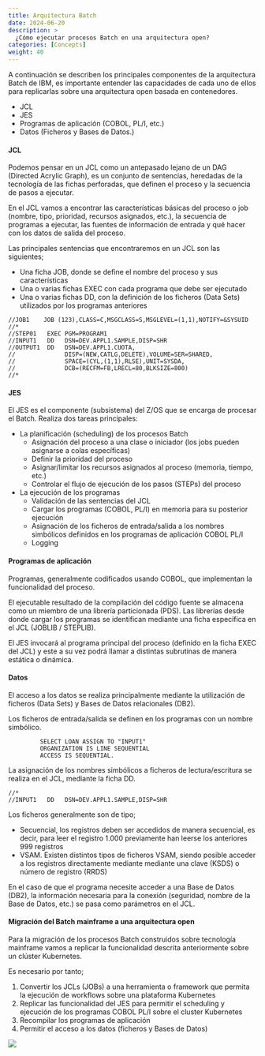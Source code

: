 ```yaml
---
title: Arquitectura Batch
date: 2024-06-20
description: >
  ¿Cómo ejecutar procesos Batch en una arquitectura open?
categories: [Concepts]
weight: 40
---
```


A continuación se describen los principales componentes de la arquitectura Batch de IBM, es importante entender las capacidades de cada uno de ellos para replicarlas sobre una arquitectura open basada en contenedores.

* JCL
* JES
* Programas de aplicación (COBOL, PL/I, etc.)
* Datos (Ficheros y Bases de Datos.)


#### JCL

Podemos pensar en un JCL como un antepasado lejano de un DAG (Directed Acrylic Graph), es un conjunto de sentencias, heredadas de la tecnología de las fichas perforadas, que definen el proceso y la secuencia de pasos a ejecutar.

En el JCL vamos a encontrar las características básicas del proceso o job (nombre, tipo, prioridad, recursos asignados, etc.), la secuencia de programas a ejecutar, las fuentes de información de entrada y qué hacer con los datos de salida del proceso.

Las principales sentencias que encontraremos en un JCL son las siguientes;

* Una ficha JOB, donde se define el nombre del proceso y sus características
* Una o varias fichas EXEC con cada programa que debe ser ejecutado
* Una o varias fichas DD, con la definición de los ficheros (Data Sets) utilizados por los programas anteriores   

```jcl
//JOB1    JOB (123),CLASS=C,MSGCLASS=S,MSGLEVEL=(1,1),NOTIFY=&SYSUID
//*
//STEP01   EXEC PGM=PROGRAM1
//INPUT1   DD   DSN=DEV.APPL1.SAMPLE,DISP=SHR
//OUTPUT1  DD   DSN=DEV.APPL1.CUOTA,
//              DISP=(NEW,CATLG,DELETE),VOLUME=SER=SHARED,
//              SPACE=(CYL,(1,1),RLSE),UNIT=SYSDA,
//              DCB=(RECFM=FB,LRECL=80,BLKSIZE=800)
//*

```


#### JES

El JES es el componente (subsistema) del Z/OS que se encarga de procesar el Batch. Realiza dos tareas principales:

* La planificación (scheduling) de los procesos Batch
  * Asignación del proceso a una clase o iniciador (los jobs pueden asignarse a colas específicas)
  * Definir la prioridad del proceso
  * Asignar/limitar los recursos asignados al proceso (memoria, tiempo, etc.)
  * Controlar el flujo de ejecución de los pasos (STEPs) del proceso 
* La ejecución de los programas 
  * Validación de las sentencias del JCL 
  * Cargar los programas (COBOL, PL/I) en memoria para su posterior ejecución
  * Asignación de los ficheros de entrada/salida a los nombres simbólicos definidos en los programas de aplicación COBOL PL/I
  * Logging

#### Programas de aplicación

Programas, generalmente codificados usando COBOL, que implementan la funcionalidad del proceso.

El ejecutable resultado de la compilación del código fuente se almacena como un miembro de una librería particionada (PDS). Las librerías desde donde cargar los programas se identifican mediante una ficha específica en el JCL (JOBLIB / STEPLIB).

El JES invocará al programa principal del proceso (definido en la ficha EXEC del JCL) y este a su vez podrá llamar a distintas subrutinas de manera estática o dinámica.  

#### Datos

El acceso a los datos se realiza principalmente mediante la utilización de ficheros (Data Sets) y Bases de Datos relacionales (DB2). 

Los ficheros de entrada/salida se definen en los programas con un nombre simbólico.


```cobol
         SELECT LOAN ASSIGN TO "INPUT1"
         ORGANIZATION IS LINE SEQUENTIAL
         ACCESS IS SEQUENTIAL.

```

La asignación de los nombres simbólicos a ficheros de lectura/escritura se realiza en el JCL, mediante la ficha DD. 

```jcl
//*
//INPUT1   DD   DSN=DEV.APPL1.SAMPLE,DISP=SHR

```
Los ficheros generalmente son de tipo;

* Secuencial, los registros deben ser accedidos de manera secuencial, es decir, para leer el registro 1.000 previamente han leerse los anteriores 999 registros
* VSAM. Existen distintos tipos de ficheros VSAM, siendo posible acceder a los registros  directamente mediante mediante una clave (KSDS) o número de registro (RRDS)

En el caso de que el programa necesite acceder a una Base de Datos (DB2), la información necesaria para la conexión (seguridad, nombre de la Base de Datos, etc.) se pasa como parámetros en el JCL. 

#### Migración del Batch mainframe a una arquitectura open

Para la migración de los procesos Batch construidos sobre tecnología mainframe vamos a replicar la funcionalidad descrita anteriormente sobre un clúster Kubernetes.

Es necesario por tanto;
1. Convertir los JCLs (JOBs) a una herramienta o framework que permita la ejecución de workflows sobre una plataforma Kubernetes
2. Replicar las funcionalidad del JES para permitir el scheduling y ejecución de los programas COBOL PL/I sobre el cluster Kubernetes
3. Recompilar los programas de aplicación
4. Permitir el acceso a los datos (ficheros y Bases de Datos)

![](/img/others/arch-batch-v1.0.png)
